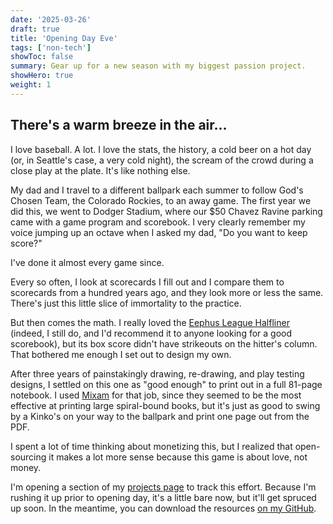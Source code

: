 ```yaml
---
date: '2025-03-26'
draft: true
title: 'Opening Day Eve'
tags: ['non-tech']
showToc: false
summary: Gear up for a new season with my biggest passion project.
showHero: true
weight: 1
---
```


## There's a warm breeze in the air...

I love baseball. A lot. I love the stats, the history, a cold beer on a hot day (or, in Seattle's case, a very cold night), the scream of the crowd during a close play at the plate. It's like nothing else.

My dad and I travel to a different ballpark each summer to follow God's Chosen Team, the Colorado Rockies, to an away game. The first year we did this, we went to Dodger Stadium, where our $50 Chavez Ravine parking came with a game program and scorebook. I very clearly remember my voice jumping up an octave when I asked my dad, "Do you want to keep score?"

I've done it almost every game since.

Every so often, I look at scorecards I fill out and I compare them to scorecards from a hundred years ago, and they look more or less the same. There's just this little slice of immortality to the practice.

But then comes the math. I really loved the [Eephus League Halfliner](https://eephusleague.com/product/the-halfliner/) (indeed, I still do, and I'd recommend it to anyone looking for a good scorebook), but its box score didn't have strikeouts on the hitter's column. That bothered me enough I set out to design my own.

After three years of painstakingly drawing, re-drawing, and play testing designs, I settled on this one as "good enough" to print out in a full 81-page notebook. I used [Mixam](https://mixam.com/) for that job, since they seemed to be the most effective at printing large spiral-bound books, but it's just as good to swing by a Kinko's on your way to the ballpark and print one page out from the PDF.

I spent a lot of time thinking about monetizing this, but I realized that open-sourcing it makes a lot more sense because this game is about love, not money.

I'm opening a section of my [projects page](https://csanford.cloud/projects/scorecard/) to track this effort. Because I'm rushing it up prior to opening day, it's a little bare now, but it'll get spruced up soon. In the meantime, you can download the resources [on my GitHub](https://github.com/cisanford/baseball).
